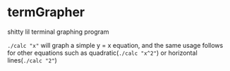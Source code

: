 # termGrapher

shitty lil terminal graphing program

`./calc "x"` will graph a simple y = x equation, and the same usage follows for other equations such as quadratic(`./calc "x^2"`) or horizontal lines(`./calc "2"`)
